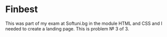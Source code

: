 # Finbest
This was part of my exam at Softuni.bg in the module HTML and CSS and I needed to create a landing page. This is problem № 3 of 3.
